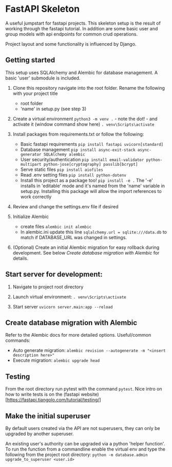 # FastAPI Skeleton
A useful jumpstart for fastapi projects. 
This skeleton setup is the result of working through the fastapi tutorial. In addition are some basic user and group models with api endpoints for common crud operations.

Project layout and some functionality is influenced by Django.

## Getting started
This setup uses SQLAlchemy and Alembic for database management. A basic 'user' submodule is included.


1. Clone this repository navigate into the root folder.
   Rename the following with your project title
    + root folder
    + 'name' in setup.py (see step 3)


2. Create a virtual environment `python3 -m venv .` - note the dot! - and activate it (window command show here) `. venv\Scripts\activate`


3. Install packages from requirements.txt or follow the following: 
   + Basic fastapi requirements `pip install fastapi uvicorn[standard]`
   + Database management `pip install async-exit-stack async-generator SQLAlchemy alembic`
   + User security/authentication `pip install email-validator python-multipart python-jose[cryptography] passlib[bcrypt]`
   + Serve static files `pip install aiofiles`
   + Read .env setting files `pip install python-dotenv`
   + Install this project as a package too! `pip install -e .`
The '-e' installs in 'editable' mode and it's named from the 'name' variable in setup.py. 
Installing this package will allow the import references to work correctly

4. Review and change the settings.env file if desired

5. Initialize Alembic 
   + create files `alembic init alembic`
   + In alembic.ini update this line `sqlalchemy.url = sqlite:///data.db` to match if DATABASE_URL was changed in settings.

6. (Optional) Create an initial Alembic migration for easy rollback during development. See below _Create database migration with Alembic_ for details.


## Start server for development:

1. Navigate to project root directory

2. Launch virtual environment: `. venv\Scripts\activate`

3. Start server `uvicorn server.main:app --reload`


## Create database migration with Alembic
Refer to the Alembic docs for more detailed options. Useful/common commands:
+ Auto generate migration: `alembic revision --autogenerate -m "<insert description here>"`
+ Execute migration: `alembic upgrade head`


## Testing
From the root directory run pytest with the command `pytest`. Nice intro on how to write tests is on the (fastapi website)[https://fastapi.tiangolo.com/tutorial/testing/]


## Make the initial superuser
By default users created via the API are not superusers, they can only be upgraded by another superuser. 

An existing user's authority can be upgraded via a python 'helper function'. 
To run the function from a commandline enable the virtual env and type the following from the project root directory:
`python -m database.admin upgrade_to_superuser <user.id>`